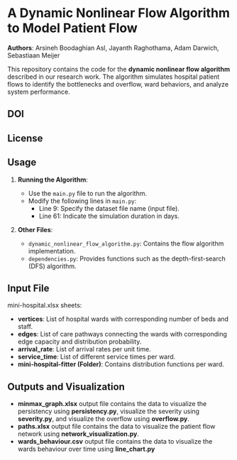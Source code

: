 # A Dynamic Nonlinear Flow Algorithm to Model Patient Flow

**Authors**: Arsineh Boodaghian Asl, Jayanth Raghothama, Adam Darwich, Sebastiaan Meijer  

This repository contains the code for the **dynamic nonlinear flow algorithm** described in our research work. The algorithm simulates hospital patient flows to identify the bottlenecks and overflow, ward behaviors, and analyze system performance.

## DOI

## License

## Usage
1. **Running the Algorithm**:
   - Use the `main.py` file to run the algorithm.
   - Modify the following lines in `main.py`:
     - Line 9: Specify the dataset file name (input file).
     - Line 61: Indicate the simulation duration in days.

2. **Other Files**:
   - `dynamic_nonlinear_flow_algorithm.py`: Contains the flow algorithm implementation.
   - `dependencies.py`: Provides functions such as the depth-first-search (DFS) algorithm.

## Input File
mini-hospital.xlsx sheets:

- **vertices**: List of hospital wards with corresponding number of beds and staff.
- **edges**: List of care pathways connecting the wards with corresponding edge capacity and distribution probability.
- **arrival_rate**: List of arrival rates per unit time.
- **service_time**: List of different service times per ward.
- **mini-hospital-fitter (Folder)**: Contains distribution functions per ward.

## Outputs and Visualization
- **minmax_graph.xlsx** output file contains the data to visualize the persistency using **persistency.py**, visualize the severity using **severity.py**, and visualize the overflow using **overflow.py**.
- **paths.xlsx** output file contains the data to visualize the patient flow network using **network_visualization.py**.
- **wards_behaviour.csv** output file contains the data to visualize the wards behaviour over time using **line_chart.py**



